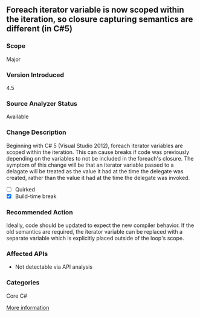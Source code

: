 ## Foreach iterator variable is now scoped within the iteration, so closure capturing semantics are different (in C#5)

### Scope
Major

### Version Introduced
4.5

### Source Analyzer Status
Available

### Change Description
Beginning with C# 5 (Visual Studio 2012), foreach iterator variables are scoped within the iteration. This can cause breaks if code was previously depending on the variables to not be included in the foreach's closure. The symptom of this change will be that an iterator variable passed to a delagate will be treated as the value it had at the time the delegate was created, rather than the value it had at the time the delegate was invoked.

- [ ] Quirked
- [x] Build-time break

### Recommended Action
Ideally, code should be updated to expect the new compiler behavior. If the old semantics are required, the iterator variable can be replaced with a separate variable which is explicitly placed outside of the loop's scope.

### Affected APIs
* Not detectable via API analysis

### Categories
Core
C#

[More information](http://blogs.msdn.com/b/ericlippert/archive/2009/11/12/closing-over-the-loop-variable-considered-harmful.aspx)

<!-- breaking change id: 100 -->
